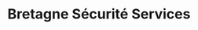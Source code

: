 ---
title: "Bretagne Sécurité Services"
url: /rennes/bretagne-securite-services/
shop: Sicherheit
---